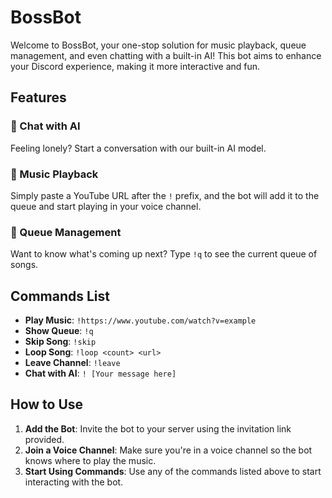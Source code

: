 # BossBot

Welcome to BossBot, your one-stop solution for music playback, queue management, and even chatting with a built-in AI! This bot aims to enhance your Discord experience, making it more interactive and fun.

## Features

### 🤖 Chat with AI

Feeling lonely? Start a conversation with our built-in AI model.

### 🎵 Music Playback

Simply paste a YouTube URL after the `!` prefix, and the bot will add it to the queue and start playing in your voice channel.

### 📜 Queue Management

Want to know what's coming up next? Type `!q` to see the current queue of songs.

## Commands List

- **Play Music**: `!https://www.youtube.com/watch?v=example`
- **Show Queue**: `!q`
- **Skip Song**: `!skip`
- **Loop Song**: `!loop <count> <url>`
- **Leave Channel**: `!leave`
- **Chat with AI**: `! [Your message here]`

## How to Use

1. **Add the Bot**: Invite the bot to your server using the invitation link provided.
2. **Join a Voice Channel**: Make sure you're in a voice channel so the bot knows where to play the music.
3. **Start Using Commands**: Use any of the commands listed above to start interacting with the bot.
